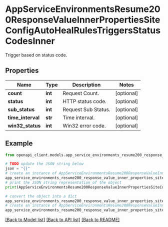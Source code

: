 # AppServiceEnvironmentsResume200ResponseValueInnerPropertiesSiteConfigAutoHealRulesTriggersStatusCodesInner

Trigger based on status code.

## Properties

Name | Type | Description | Notes
------------ | ------------- | ------------- | -------------
**count** | **int** | Request Count. | [optional] 
**status** | **int** | HTTP status code. | [optional] 
**sub_status** | **int** | Request Sub Status. | [optional] 
**time_interval** | **str** | Time interval. | [optional] 
**win32_status** | **int** | Win32 error code. | [optional] 

## Example

```python
from openapi_client.models.app_service_environments_resume200_response_value_inner_properties_site_config_auto_heal_rules_triggers_status_codes_inner import AppServiceEnvironmentsResume200ResponseValueInnerPropertiesSiteConfigAutoHealRulesTriggersStatusCodesInner

# TODO update the JSON string below
json = "{}"
# create an instance of AppServiceEnvironmentsResume200ResponseValueInnerPropertiesSiteConfigAutoHealRulesTriggersStatusCodesInner from a JSON string
app_service_environments_resume200_response_value_inner_properties_site_config_auto_heal_rules_triggers_status_codes_inner_instance = AppServiceEnvironmentsResume200ResponseValueInnerPropertiesSiteConfigAutoHealRulesTriggersStatusCodesInner.from_json(json)
# print the JSON string representation of the object
print(AppServiceEnvironmentsResume200ResponseValueInnerPropertiesSiteConfigAutoHealRulesTriggersStatusCodesInner.to_json())

# convert the object into a dict
app_service_environments_resume200_response_value_inner_properties_site_config_auto_heal_rules_triggers_status_codes_inner_dict = app_service_environments_resume200_response_value_inner_properties_site_config_auto_heal_rules_triggers_status_codes_inner_instance.to_dict()
# create an instance of AppServiceEnvironmentsResume200ResponseValueInnerPropertiesSiteConfigAutoHealRulesTriggersStatusCodesInner from a dict
app_service_environments_resume200_response_value_inner_properties_site_config_auto_heal_rules_triggers_status_codes_inner_from_dict = AppServiceEnvironmentsResume200ResponseValueInnerPropertiesSiteConfigAutoHealRulesTriggersStatusCodesInner.from_dict(app_service_environments_resume200_response_value_inner_properties_site_config_auto_heal_rules_triggers_status_codes_inner_dict)
```
[[Back to Model list]](../README.md#documentation-for-models) [[Back to API list]](../README.md#documentation-for-api-endpoints) [[Back to README]](../README.md)


